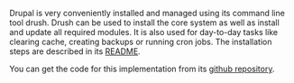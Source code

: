Drupal is very conveniently installed and managed using its command line tool drush. Drush can be used to install the core system as well as install and update all required modules. It is also used for day-to-day tasks like clearing cache, creating backups or running cron jobs. The installation steps are described in its [README](https://github.com/cocomore/fuxcon2013_drupal#readme). 

You can get the code for this implementation from its [github repository](https://github.com/cocomore/fuxcon2013_drupal/).